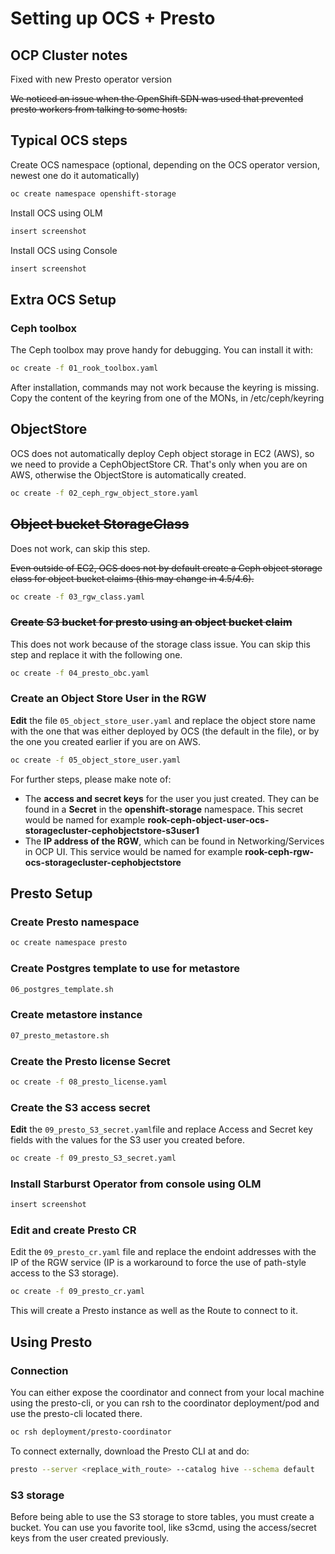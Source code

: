 # Setting up OCS + Presto

## OCP Cluster notes

Fixed with new Presto operator version

~~We noticed an issue when the OpenShift SDN was used that prevented presto
workers from talking to some hosts.~~

## Typical OCS steps

Create OCS namespace (optional, depending on the OCS operator version, newest one do it automatically)

```bash
oc create namespace openshift-storage
```

Install OCS using OLM

```bash
insert screenshot
```

Install OCS using Console

```bash
insert screenshot
```

## Extra OCS Setup

### Ceph toolbox

The Ceph toolbox may prove handy for debugging. You can install it with:

```bash
oc create -f 01_rook_toolbox.yaml
```

After installation, commands may not work because the keyring is missing. Copy the content of the keyring from one of the MONs, in /etc/ceph/keyring

## ObjectStore

OCS does not automatically deploy Ceph object storage in EC2 (AWS), so we need to
provide a CephObjectStore CR. That's only when you are on AWS, otherwise the ObjectStore is automatically created.

```bash
oc create -f 02_ceph_rgw_object_store.yaml
```

## ~~Object bucket StorageClass~~

Does not work, can skip this step.

~~Even outside of EC2, OCS does not by default create a Ceph object storage
class for object bucket claims (this may change in 4.5/4.6).~~

```bash
oc create -f 03_rgw_class.yaml
```

### ~~Create S3 bucket for presto using an object bucket claim~~

This does not work because of the storage class issue. You can skip this step and replace it with the following one.

```bash
oc create -f 04_presto_obc.yaml
```

### Create an Object Store User in the RGW

**Edit** the file `05_object_store_user.yaml` and replace the object store name with the one that was either deployed by OCS (the default in the file), or by the one you created earlier if you are on AWS.

```bash
oc create -f 05_object_store_user.yaml
```

For further steps, please make note of:

- The **access and secret keys** for the user you just created. They can be found in a **Secret** in the **openshift-storage** namespace. This secret would be named for example **rook-ceph-object-user-ocs-storagecluster-cephobjectstore-s3user1**
- The **IP address of the RGW**, which can be found in  Networking/Services in OCP UI. This service would be named for example **rook-ceph-rgw-ocs-storagecluster-cephobjectstore**

## Presto Setup

### Create Presto namespace

```bash
oc create namespace presto
```

### Create Postgres template to use for metastore

```bash
06_postgres_template.sh
```

### Create metastore instance

```bash
07_presto_metastore.sh
```

### Create the Presto license Secret

```bash
oc create -f 08_presto_license.yaml
```

### Create the S3 access secret

**Edit** the `09_presto_S3_secret.yaml`file and replace Access and Secret key fields with the values for the S3 user you created before.

```bash
oc create -f 09_presto_S3_secret.yaml
```

### Install Starburst Operator from console using OLM

```bash
insert screenshot
```

### Edit and create Presto CR

Edit the `09_presto_cr.yaml` file and replace the endoint addresses with the IP of the RGW service (IP is a workaround to force the use of path-style access to the S3 storage).

```bash
oc create -f 09_presto_cr.yaml
```

This will create a Presto instance as well as the Route to connect to it.

## Using Presto

### Connection

You can either expose the coordinator and connect from your local machine using
the presto-cli, or you can rsh to the coordinator deployment/pod and use the
presto-cli located there.

```bash
oc rsh deployment/presto-coordinator
```

To connect externally, download the Presto CLI at 
and do:

```bash
presto --server <replace_with_route> --catalog hive --schema default
```

### S3 storage

Before being able to use the S3 storage to store tables, you must create a bucket. You can use you favorite tool, like s3cmd, using the access/secret keys from the user created previously.
